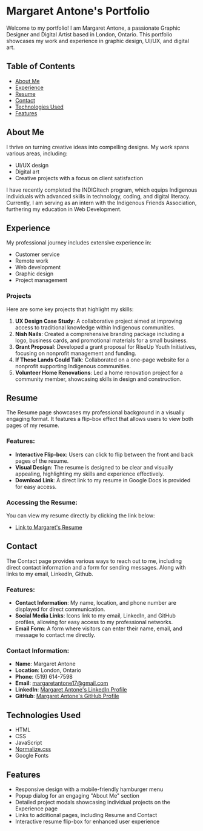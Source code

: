 # Margaret Antone's Portfolio

Welcome to my portfolio! I am Margaret Antone, a passionate Graphic Designer and Digital Artist based in London, Ontario. This portfolio showcases my work and experience in graphic design, UI/UX, and digital art.

## Table of Contents

- [About Me](#about-me)
- [Experience](#experience)
- [Resume](#resume)
- [Contact](#contact)
- [Technologies Used](#technologies-used)
- [Features](#features)

## About Me

I thrive on turning creative ideas into compelling designs. My work spans various areas, including:

- UI/UX design
- Digital art
- Creative projects with a focus on client satisfaction

I have recently completed the INDIGItech program, which equips Indigenous individuals with advanced skills in technology, coding, and digital literacy. Currently, I am serving as an intern with the Indigenous Friends Association, furthering my education in Web Development.

## Experience

My professional journey includes extensive experience in:

- Customer service
- Remote work
- Web development
- Graphic design
- Project management

### Projects

Here are some key projects that highlight my skills:

1. **UX Design Case Study**: A collaborative project aimed at improving access to traditional knowledge within Indigenous communities.
2. **Nish Nails**: Created a comprehensive branding package including a logo, business cards, and promotional materials for a small business.
3. **Grant Proposal**: Developed a grant proposal for RiseUp Youth Initiatives, focusing on nonprofit management and funding.
4. **If These Lands Could Talk**: Collaborated on a one-page website for a nonprofit supporting Indigenous communities.
5. **Volunteer Home Renovations**: Led a home renovation project for a community member, showcasing skills in design and construction.

## Resume

The Resume page showcases my professional background in a visually engaging format. It features a flip-box effect that allows users to view both pages of my resume.

### Features:

- **Interactive Flip-box**: Users can click to flip between the front and back pages of the resume.
- **Visual Design**: The resume is designed to be clear and visually appealing, highlighting my skills and experience effectively.
- **Download Link**: A direct link to my resume in Google Docs is provided for easy access.

### Accessing the Resume:

You can view my resume directly by clicking the link below:

- [Link to Margaret's Resume](https://docs.google.com/document/d/1tgVewWvdqFuFy06PIcL3Zxmtr91pvIqrmbqEMfVY1vQ/edit?usp=sharing)

## Contact

The Contact page provides various ways to reach out to me, including direct contact information and a form for sending messages. Along with links to my email, LinkedIn, Github.

### Features:

- **Contact Information**: My name, location, and phone number are displayed for direct communication.
- **Social Media Links**: Icons link to my email, LinkedIn, and GitHub profiles, allowing for easy access to my professional networks.
- **Email Form**: A form where visitors can enter their name, email, and message to contact me directly.

### Contact Information:

- **Name**: Margaret Antone
- **Location**: London, Ontario
- **Phone**: (519) 614-7598
- **Email**: [margaretantone17@gmail.com](mailto:margaretantone17@gmail.com)
- **LinkedIn**: [Margaret Antone's LinkedIn Profile](https://www.linkedin.com/in/margaret-antone)
- **GitHub**: [Margaret Antone's GitHub Profile](https://github.com/MAntone235)

## Technologies Used

- HTML
- CSS
- JavaScript
- [Normalize.css](https://necolas.github.io/normalize.css/)
- Google Fonts

## Features

- Responsive design with a mobile-friendly hamburger menu
- Popup dialog for an engaging "About Me" section
- Detailed project modals showcasing individual projects on the Experience page
- Links to additional pages, including Resume and Contact
- Interactive resume flip-box for enhanced user experience

